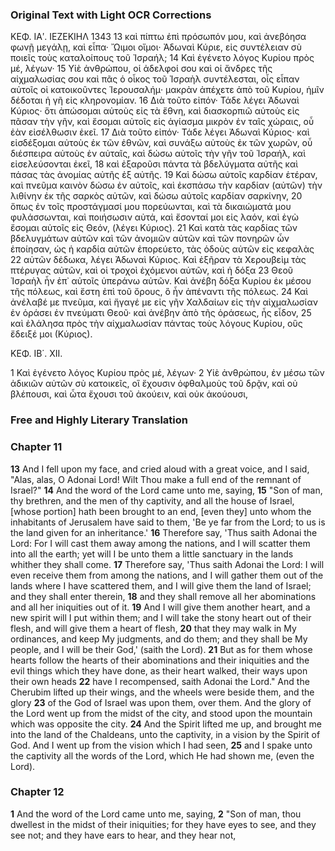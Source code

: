 ### Original Text with Light OCR Corrections

ΚΕΦ. ΙΑʹ. ΙΕΖΕΚΙΗΛ 1343
13 καὶ πίπτω ἐπὶ πρόσωπόν μου, καὶ ἀνεβόησα φωνῇ μεγάλῃ, καὶ εἶπα· Ὤιμοι οἴμοι· Ἀδωναὶ Κύριε, εἰς συντέλειαν σὺ ποιεῖς τοὺς καταλοίπους τοῦ Ἰσραήλ;
14 Καὶ ἐγένετο λόγος Κυρίου πρὸς μέ, λέγων·
15 Υἱὲ ἀνθρώπου, οἱ ἀδελφοί σου καὶ οἱ ἄνδρες τῆς αἰχμαλωσίας σου καὶ πᾶς ὁ οἶκος τοῦ Ἰσραὴλ συντέλεσται, οἷς εἶπαν αὐτοῖς οἱ κατοικοῦντες Ἱερουσαλήμ· μακρὰν ἀπέχετε ἀπὸ τοῦ Κυρίου, ἡμῖν δέδοται ἡ γῆ εἰς κληρονομίαν.
16 Διὰ τοῦτο εἰπόν· Τάδε λέγει Ἀδωναὶ Κύριος· ὅτι ἀπώσομαι αὐτοὺς εἰς τὰ ἔθνη, καὶ διασκορπιῶ αὐτοὺς εἰς πᾶσαν τὴν γῆν, καὶ ἔσομαι αὐτοῖς εἰς ἁγίασμα μικρὸν ἐν ταῖς χώραις, οὗ ἐὰν εἰσέλθωσιν ἐκεῖ.
17 Διὰ τοῦτο εἰπόν· Τάδε λέγει Ἀδωναὶ Κύριος· καὶ εἰσδέξομαι αὐτοὺς ἐκ τῶν ἐθνῶν, καὶ συνάξω αὐτοὺς ἐκ τῶν χωρῶν, οὗ διέσπειρα αὐτοὺς ἐν αὐταῖς, καὶ δώσω αὐτοῖς τὴν γῆν τοῦ Ἰσραήλ, καὶ εἰσελεύσονται ἐκεῖ,
18 καὶ ἐξαροῦσι πάντα τὰ βδελύγματα αὐτῆς καὶ πάσας τὰς ἀνομίας αὐτῆς ἐξ αὐτῆς.
19 Καὶ δώσω αὐτοῖς καρδίαν ἑτέραν, καὶ πνεῦμα καινὸν δώσω ἐν αὐτοῖς, καὶ ἐκσπάσω τὴν καρδίαν (αὐτῶν) τὴν λιθίνην ἐκ τῆς σαρκὸς αὐτῶν, καὶ δώσω αὐτοῖς καρδίαν σαρκίνην,
20 ὅπως ἐν τοῖς προστάγμασί μου πορεύωνται, καὶ τὰ δικαιώματά μου φυλάσσωνται, καὶ ποιήσωσιν αὐτά, καὶ ἔσονταί μοι εἰς λαόν, καὶ ἐγὼ ἔσομαι αὐτοῖς εἰς Θεόν, (λέγει Κύριος).
21 Καὶ κατὰ τὰς καρδίας τῶν βδελυγμάτων αὐτῶν καὶ τῶν ἀνομιῶν αὐτῶν καὶ τῶν πονηρῶν ὧν ἐποίησαν, ὡς ἡ καρδία αὐτῶν ἐπορεύετο, τὰς ὁδοὺς αὐτῶν εἰς κεφαλὰς
22 αὐτῶν δέδωκα, λέγει Ἀδωναὶ Κύριος. Καὶ ἐξῆραν τὰ Χερουβεὶμ τὰς πτέρυγας αὐτῶν, καὶ οἱ τροχοὶ ἐχόμενοι αὐτῶν, καὶ ἡ δόξα
23 Θεοῦ Ἰσραὴλ ἦν ἐπ᾿ αὐτοῖς ὑπεράνω αὐτῶν. Καὶ ἀνέβη δόξα Κυρίου ἐκ μέσου τῆς πόλεως, καὶ ἔστη ἐπὶ τοῦ ὄρους, ὃ ἦν ἀπέναντι τῆς πόλεως.
24 Καὶ ἀνέλαβέ με πνεῦμα, καὶ ἤγαγέ με εἰς γῆν Χαλδαίων εἰς τὴν αἰχμαλωσίαν ἐν ὁράσει ἐν πνεύματι Θεοῦ· καὶ ἀνέβην ἀπὸ τῆς ὁράσεως, ἧς εἶδον,
25 καὶ ἐλάλησα πρὸς τὴν αἰχμαλωσίαν πάντας τοὺς λόγους Κυρίου, οὓς ἔδειξέ μοι (Κύριος).

ΚΕΦ. ΙΒ΄. ΧΙΙ.

1 Καὶ ἐγένετο λόγος Κυρίου πρὸς μέ, λέγων·
2 Υἱὲ ἀνθρώπου, ἐν μέσω τῶν ἀδικιῶν αὐτῶν σὺ κατοικεῖς, οἳ ἔχουσιν ὀφθαλμοὺς τοῦ δρᾷν, καὶ οὐ βλέπουσι, καὶ ὦτα ἔχουσι τοῦ ἀκούειν, καὶ οὐκ ἀκούουσι,

### Free and Highly Literary Translation

### Chapter 11

**13** And I fell upon my face, and cried aloud with a great voice, and I said, "Alas, alas, O Adonai Lord! Wilt Thou make a full end of the remnant of Israel?"
**14** And the word of the Lord came unto me, saying,
**15** "Son of man, thy brethren, and the men of thy captivity, and all the house of Israel, [whose portion] hath been brought to an end, [even they] unto whom the inhabitants of Jerusalem have said to them, 'Be ye far from the Lord; to us is the land given for an inheritance.'
**16** Therefore say, 'Thus saith Adonai the Lord: For I will cast them away among the nations, and I will scatter them into all the earth; yet will I be unto them a little sanctuary in the lands whither they shall come.
**17** Therefore say, 'Thus saith Adonai the Lord: I will even receive them from among the nations, and I will gather them out of the lands where I have scattered them, and I will give them the land of Israel; and they shall enter therein,
**18** and they shall remove all her abominations and all her iniquities out of it.
**19** And I will give them another heart, and a new spirit will I put within them; and I will take the stony heart out of their flesh, and will give them a heart of flesh,
**20** that they may walk in My ordinances, and keep My judgments, and do them; and they shall be My people, and I will be their God,' (saith the Lord).
**21** But as for them whose hearts follow the hearts of their abominations and their iniquities and the evil things which they have done, as their heart walked, their ways upon their own heads
**22** have I recompensed, saith Adonai the Lord." And the Cherubim lifted up their wings, and the wheels were beside them, and the glory
**23** of the God of Israel was upon them, over them. And the glory of the Lord went up from the midst of the city, and stood upon the mountain which was opposite the city.
**24** And the Spirit lifted me up, and brought me into the land of the Chaldeans, unto the captivity, in a vision by the Spirit of God. And I went up from the vision which I had seen,
**25** and I spake unto the captivity all the words of the Lord, which He had shown me, (even the Lord).

### Chapter 12

**1** And the word of the Lord came unto me, saying,
**2** "Son of man, thou dwellest in the midst of their iniquities; for they have eyes to see, and they see not; and they have ears to hear, and they hear not,
